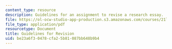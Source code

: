 ```yaml
---
content_type: resource
description: Guidelines for an assignment to revise a research essay.
file: https://ol-ocw-studio-app-production.s3.amazonaws.com/courses/21l-000j-writing-about-literature-fall-2010/be23a6f30478cfa25b81087bb648b9b4_MIT21L_000JF10_assn03.pdf
file_type: application/pdf
resourcetype: Document
title: Guidelines for Revision
uid: be23a6f3-0478-cfa2-5b81-087bb648b9b4
---
```

